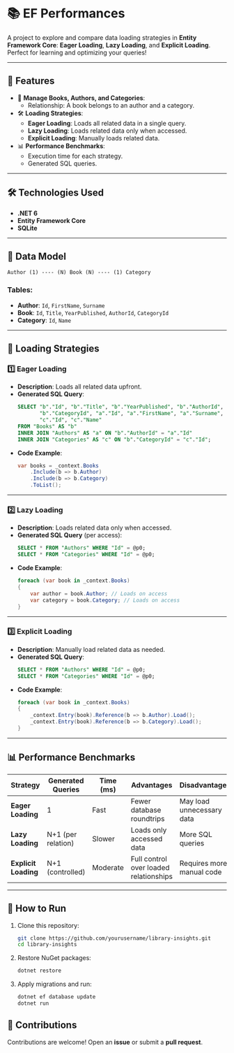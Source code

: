 
# 📚 EF Performances

A project to explore and compare data loading strategies in **Entity Framework Core**: **Eager Loading**, **Lazy Loading**, and **Explicit Loading**. Perfect for learning and optimizing your queries!

---

## 🚀 Features

- 📖 **Manage Books, Authors, and Categories**:
  - Relationship: A book belongs to an author and a category.
- 🛠️ **Loading Strategies**:
  - **Eager Loading**: Loads all related data in a single query.
  - **Lazy Loading**: Loads related data only when accessed.
  - **Explicit Loading**: Manually loads related data.
- 📊 **Performance Benchmarks**:
  - Execution time for each strategy.
  - Generated SQL queries.

---

## 🛠️ Technologies Used

- **.NET 6**
- **Entity Framework Core**
- **SQLite**

---

## 📁 Data Model

```plaintext
Author (1) ---- (N) Book (N) ---- (1) Category
```

### Tables:
- **Author**: `Id`, `FirstName`, `Surname`
- **Book**: `Id`, `Title`, `YearPublished`, `AuthorId`, `CategoryId`
- **Category**: `Id`, `Name`

---

## 🌟 Loading Strategies

### 1️⃣ **Eager Loading**
- **Description**: Loads all related data upfront.
- **Generated SQL Query**:
  ```sql
  SELECT "b"."Id", "b"."Title", "b"."YearPublished", "b"."AuthorId", 
         "b"."CategoryId", "a"."Id", "a"."FirstName", "a"."Surname", 
         "c"."Id", "c"."Name"
  FROM "Books" AS "b"
  INNER JOIN "Authors" AS "a" ON "b"."AuthorId" = "a"."Id"
  INNER JOIN "Categories" AS "c" ON "b"."CategoryId" = "c"."Id";
  ```
- **Code Example**:
  ```csharp
  var books = _context.Books
      .Include(b => b.Author)
      .Include(b => b.Category)
      .ToList();
  ```

---

### 2️⃣ **Lazy Loading**
- **Description**: Loads related data only when accessed.
- **Generated SQL Query** (per access):
  ```sql
  SELECT * FROM "Authors" WHERE "Id" = @p0;
  SELECT * FROM "Categories" WHERE "Id" = @p0;
  ```
- **Code Example**:
  ```csharp
  foreach (var book in _context.Books)
  {
      var author = book.Author; // Loads on access
      var category = book.Category; // Loads on access
  }
  ```

---

### 3️⃣ **Explicit Loading**
- **Description**: Manually load related data as needed.
- **Generated SQL Query**:
  ```sql
  SELECT * FROM "Authors" WHERE "Id" = @p0;
  SELECT * FROM "Categories" WHERE "Id" = @p0;
  ```
- **Code Example**:
  ```csharp
  foreach (var book in _context.Books)
  {
      _context.Entry(book).Reference(b => b.Author).Load();
      _context.Entry(book).Reference(b => b.Category).Load();
  }
  ```

---

## 📊 Performance Benchmarks

| Strategy           | Generated Queries   | Time (ms)    | Advantages                               | Disadvantages                        |
|--------------------|---------------------|--------------|------------------------------------------|---------------------------------------|
| **Eager Loading**  | 1                   | Fast         | Fewer database roundtrips                | May load unnecessary data             |
| **Lazy Loading**   | N+1 (per relation)  | Slower       | Loads only accessed data                 | More SQL queries                      |
| **Explicit Loading** | N+1 (controlled)  | Moderate     | Full control over loaded relationships   | Requires more manual code             |

---

## 🔧 How to Run

1. Clone this repository:
   ```bash
   git clone https://github.com/yourusername/library-insights.git
   cd library-insights
   ```
2. Restore NuGet packages:
   ```bash
   dotnet restore
   ```
3. Apply migrations and run:
   ```bash
   dotnet ef database update
   dotnet run
   ```


## 🤝 Contributions

Contributions are welcome! Open an **issue** or submit a **pull request**.
